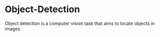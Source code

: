 # Object-Detection
Object detection is a computer vision task that aims to locate objects in images.
